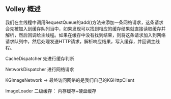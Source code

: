 ## Volley 概述

我们在主线程中调用RequestQueue的add()方法来添加一条网络请求，这条请求会先被加入到缓存队列当中，如果发现可以找到相应的缓存结果就直接读取缓存并解析，然后回调给主线程。如果在缓存中没有找到结果，则将这条请求加入到网络请求队列中，然后处理发送HTTP请求，解析响应结果，写入缓存，并回调主线程。


CacheDispatcher     先进行缓存判断

NetworkDispatcher   进行网络请求

KGImageNetwork -> 最终访问网络的是我们自己的KGHttpClient



ImageLoader 二级缓存： 内存缓存+硬盘缓存
